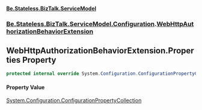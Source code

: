 #### [Be.Stateless.BizTalk.ServiceModel](README.md 'README')
### [Be.Stateless.BizTalk.ServiceModel.Configuration](Be.Stateless.BizTalk.ServiceModel.Configuration.md 'Be.Stateless.BizTalk.ServiceModel.Configuration').[WebHttpAuthorizationBehaviorExtension](WebHttpAuthorizationBehaviorExtension.md 'Be.Stateless.BizTalk.ServiceModel.Configuration.WebHttpAuthorizationBehaviorExtension')

## WebHttpAuthorizationBehaviorExtension.Properties Property

```csharp
protected internal override System.Configuration.ConfigurationPropertyCollection Properties { get; }
```

#### Property Value
[System.Configuration.ConfigurationPropertyCollection](https://docs.microsoft.com/en-us/dotnet/api/System.Configuration.ConfigurationPropertyCollection 'System.Configuration.ConfigurationPropertyCollection')